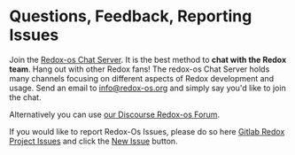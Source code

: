 # Questions, Feedback, Reporting Issues 

Join the [Redox-os Chat Server].  It is the best method to **chat with the Redox team**.  Hang out with other Redox fans!
The redox-os Chat Server holds many channels focusing on different aspects of Redox development and usage.
Send an email to [info@redox-os.org](mailto:info@redox-os.org) and simply say you'd like to join the chat.

Alternatively you can use [our Discourse Redox-os Forum].

If you would like to report Redox-Os Issues, please do so here [Gitlab Redox Project Issues] and click the [New Issue] button.

[our Discourse Redox-os Forum]: https://discourse.redox-os.org/
[Gitlab Redox Project Issues]: https://gitlab.redox-os.org/redox-os/redox/-/issues
[Redox-os Chat Server]: https://chat.redox-os.org/redox/channels/town-square
[New Issue]: https://gitlab.redox-os.org/redox-os/redox/-/issues/new?issue%5Bassignee_id%5D=&issue%5Bmilestone_id%5D=
